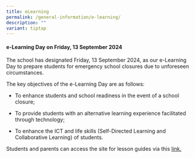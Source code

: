 ```yaml
---
title: eLearning
permalink: /general-information/e-learning/
description: ""
variant: tiptap
---
```

<h4><strong>e-Learning Day on Friday, 13 September 2024</strong></h4>
<p>The school has designated Friday, 13 September 2024, as our e-Learning
Day to prepare students for emergency school closures due to unforeseen
circumstances.</p>
<p>The key objectives of the e-Learning Day are as follows:</p>
<ul data-tight="true" class="tight">
<li>
<p>To enhance students and school readiness in the event of a school closure;</p>
</li>
<li>
<p>To provide students with an alternative learning experience facilitated
through technology;</p>
</li>
<li>
<p>To enhance the ICT and life skills (Self-Directed Learning and Collaborative
Learning) of students.</p>
</li>
</ul>
<p>Students and parents can access the site for lesson guides via this
<a href="https://sites.google.com/moe.edu.sg/fgps-elearning?usp=sharing" rel="noopener noreferrer nofollow" target="_blank">link.</a>
</p>